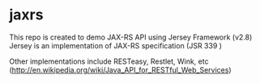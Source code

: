jaxrs
=====
This repo is created to demo JAX-RS API using Jersey Framework (v2.8)
Jersey is an implementation of JAX-RS specification (JSR 339 )

Other implementations include RESTeasy, Restlet, Wink, etc (http://en.wikipedia.org/wiki/Java_API_for_RESTful_Web_Services)
